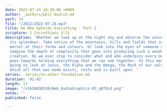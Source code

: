 ```yaml
---
date: 2022-07-24 10:30:00 +0000
author: _authors/phil-boalch.md
part: 14
file: "/2022/2022-07-24.mp3"
title: He Who Upholds Everything - Part 2
scripture: 1 Corinthians 3:11
description: 'Whether we look up at the night sky and observe the universe in all
  its splendour. Take notice of the mountains, hills and fields that surround us and
  marvel at their forms and colours. Or look into the eyes of someone we love and
  imagine the depth of complexity that goes into producing such a wondrous and beautiful
  creation. Do we ever stop to consider what and who underpins every molecule that
  goes towards holding everything that we can see together. In this message we are
  going to look at Jesus, the Alpha and the Omega, the Rock of our salvation upon
  which all that was made exists, rests and is built upon. '
series: _series/no-other-foundation.md
duration: '41:42'
length: 17
image: "/v1658830530/Web_AudioGraphics-03_q8f8sd.png"
notes: ''
published: false

---
```

